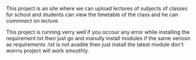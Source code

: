 This project is an site where we can upload lectures of subjects of classes for school and students can view the timetable of the class and he can commnect on lecture.

This project is running verry well if you occour any error while installing the requirement.txt then just go and manully install modules if the same veriosn as requirements .txt is not avaible then just install the latest module don't worrru project will work smoothly.
